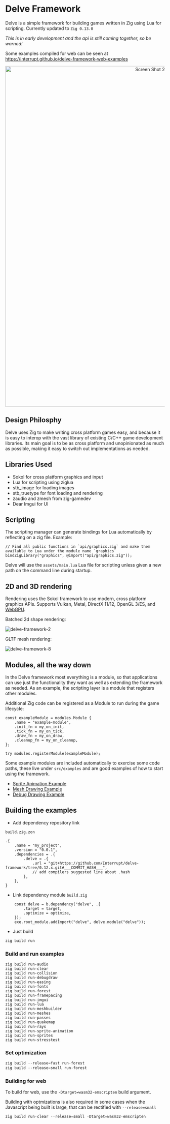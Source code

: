 # Delve Framework

Delve is a simple framework for building games written in Zig using Lua for scripting. Currently updated to `Zig 0.13.0`

*This is in early development and the api is still coming together, so be warned!*

Some examples compiled for web can be seen at https://interrupt.github.io/delve-framework-web-examples

<p align="center">
<img width="1072" alt="Screen Shot 2024-01-27 at 12 02 33 AM" src="https://github.com/Interrupt/delve-framework/assets/1374/45b64806-7829-4542-80d5-5a892eebf80d">
</p>

## Design Philosphy

Delve uses Zig to make writing cross platform games easy, and because it is easy to interop with the vast library of existing C/C++ game development libraries. Its main goal is to be as cross platform and unopinionated as much as possible, making it easy to switch out implementations as needed.

## Libraries Used

* Sokol for cross platform graphics and input
* Lua for scripting using ziglua
* stb_image for loading images
* stb_truetype for font loading and rendering
* zaudio and zmesh from zig-gamedev
* Dear Imgui for UI

## Scripting

The scripting manager can generate bindings for Lua automatically by reflecting on a zig file. Example:

```
// Find all public functions in `api/graphics.zig` and make them available to Lua under the module name `graphics`
bindZigLibrary("graphics", @import("api/graphics.zig"));
```

Delve will use the `assets/main.lua` Lua file for scripting unless given a new path on the command line during startup.

## 2D and 3D rendering

Rendering uses the Sokol framework to use modern, cross platform graphics APIs. Supports Vulkan, Metal, DirectX 11/12, OpenGL 3/ES, and [WebGPU](WebGPU).

Batched 2d shape rendering:

![delve-framework-2](https://github.com/Interrupt/delve-framework/assets/1374/48665a57-ba2b-44c2-a520-39b885c42de1)

GLTF mesh rendering:

![delve-framework-8](https://github.com/Interrupt/delve-framework/assets/1374/215754b4-f186-419a-842e-cb38a4e2c88f)




## Modules, all the way down

In the Delve framework most everything is a module, so that applications can use just the functionality they want as well as extending the framework as needed. As an example, the scripting layer is a module that registers other modules.

Additional Zig code can be registered as a Module to run during the game lifecycle:

```
const exampleModule = modules.Module {
    .name = "example-module",
    .init_fn = my_on_init,
    .tick_fn = my_on_tick,
    .draw_fn = my_on_draw,
    .cleanup_fn = my_on_cleanup,
};

try modules.registerModule(exampleModule);
```

Some example modules are included automatically to exercise some code paths, these live under `src/examples` and are good examples of how to start using the framework.

* [Sprite Animation Example](src/examples/sprite-animation.zig)
* [Mesh Drawing Example](src/examples/meshes.zig)
* [Debug Drawing Example](src/examples/debugdraw.zig)

## Building the examples

- Add dependency repository link

`build.zig.zon`
```
.{
    .name = "my_project",
    .version = "0.0.1",
    .dependencies = .{
        .delve = .{
            .url = "git+https://github.com/Interrupt/delve-framework/tree/0.12.x.git#___COMMIT_HASH___",
            // add compilers suggested line about .hash
        },
    },
}
```
- Link dependency module
`build.zig`
```
    const delve = b.dependency("delve", .{
        .target = target,
        .optimize = optimize,
    });
    exe.root_module.addImport("delve", delve.module("delve"));
```

- Just build
```java
zig build run
```

### Build and run examples
```
zig build run-audio
zig build run-clear
zig build run-collision
zig build run-debugdraw
zig build run-easing
zig build run-fonts
zig build run-forest
zig build run-framepacing
zig build run-imgui
zig build run-lua
zig build run-meshbuilder
zig build run-meshes
zig build run-passes
zig build run-quakemap
zig build run-rays
zig build run-sprite-animation
zig build run-sprites
zig build run-stresstest
```

### Set optimization

```java
zig build --release=fast run-forest
zig build --release=small run-forest
```

### Building for web
To build for web, use the `-Dtarget=wasm32-emscripten` build argument.

Building with optmizations is also required in some cases when the Javascript being built is large, that can be rectified with `--release=small`

```java
zig build run-clear --release=small -Dtarget=wasm32-emscripten
```
